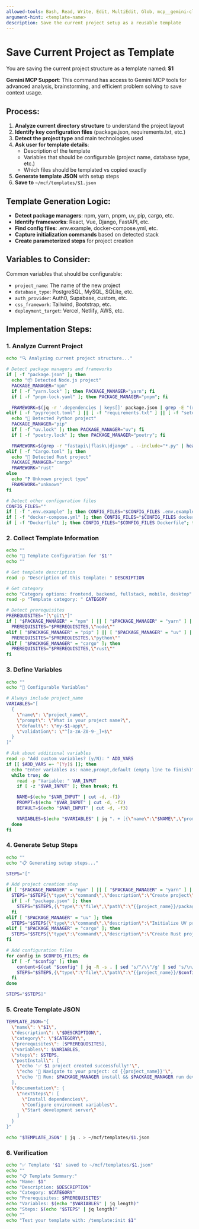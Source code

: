 ```yaml
---
allowed-tools: Bash, Read, Write, Edit, MultiEdit, Glob, mcp__gemini-cli__ask-gemini, mcp__gemini-cli__brainstorm
argument-hint: <template-name>
description: Save the current project setup as a reusable template
---
```


# Save Current Project as Template

You are saving the current project structure as a template named: **$1**

**Gemini MCP Support**: This command has access to Gemini MCP tools for advanced analysis, brainstorming, and efficient problem solving to save context usage.


## Process:

1. **Analyze current directory structure** to understand the project layout
2. **Identify key configuration files** (package.json, requirements.txt, etc.)
3. **Detect the project type** and main technologies used
4. **Ask user for template details**:
   - Description of the template
   - Variables that should be configurable (project name, database type, etc.)
   - Which files should be templated vs copied exactly
5. **Generate template JSON** with setup steps
6. **Save to** `~/mcf/templates/$1.json`

## Template Generation Logic:

- **Detect package managers**: npm, yarn, pnpm, uv, pip, cargo, etc.
- **Identify frameworks**: React, Vue, Django, FastAPI, etc.
- **Find config files**: .env.example, docker-compose.yml, etc.
- **Capture initialization commands** based on detected stack
- **Create parameterized steps** for project creation

## Variables to Consider:

Common variables that should be configurable:
- `project_name`: The name of the new project
- `database_type`: PostgreSQL, MySQL, SQLite, etc.
- `auth_provider`: Auth0, Supabase, custom, etc.
- `css_framework`: Tailwind, Bootstrap, etc.
- `deployment_target`: Vercel, Netlify, AWS, etc.

## Implementation Steps:

### 1. Analyze Current Project
```bash
echo "🔍 Analyzing current project structure..."

# Detect package managers and frameworks
if [ -f "package.json" ]; then
  echo "📦 Detected Node.js project"
  PACKAGE_MANAGER="npm"
  if [ -f "yarn.lock" ]; then PACKAGE_MANAGER="yarn"; fi
  if [ -f "pnpm-lock.yaml" ]; then PACKAGE_MANAGER="pnpm"; fi

  FRAMEWORK=$(jq -r '.dependencies | keys[]' package.json | grep -E "(react|vue|angular|next|svelte)" | head -1 || echo "unknown")
elif [ -f "pyproject.toml" ] || [ -f "requirements.txt" ] || [ -f "setup.py" ]; then
  echo "🐍 Detected Python project"
  PACKAGE_MANAGER="pip"
  if [ -f "uv.lock" ]; then PACKAGE_MANAGER="uv"; fi
  if [ -f "poetry.lock" ]; then PACKAGE_MANAGER="poetry"; fi

  FRAMEWORK=$(grep -r "fastapi\|flask\|django" . --include="*.py" | head -1 | cut -d: -f2 || echo "unknown")
elif [ -f "Cargo.toml" ]; then
  echo "🦀 Detected Rust project"
  PACKAGE_MANAGER="cargo"
  FRAMEWORK="rust"
else
  echo "❓ Unknown project type"
  FRAMEWORK="unknown"
fi

# Detect other configuration files
CONFIG_FILES=""
if [ -f ".env.example" ]; then CONFIG_FILES="$CONFIG_FILES .env.example"; fi
if [ -f "docker-compose.yml" ]; then CONFIG_FILES="$CONFIG_FILES docker-compose.yml"; fi
if [ -f "Dockerfile" ]; then CONFIG_FILES="$CONFIG_FILES Dockerfile"; fi
```

### 2. Collect Template Information
```bash
echo ""
echo "📝 Template Configuration for '$1'"
echo ""

# Get template description
read -p "Description of this template: " DESCRIPTION

# Get category
echo "Category options: frontend, backend, fullstack, mobile, desktop"
read -p "Template category: " CATEGORY

# Detect prerequisites
PREREQUISITES="[\"git\"]"
if [ "$PACKAGE_MANAGER" = "npm" ] || [ "$PACKAGE_MANAGER" = "yarn" ] || [ "$PACKAGE_MANAGER" = "pnpm" ]; then
  PREREQUISITES="$PREREQUISITES,\"node\""
elif [ "$PACKAGE_MANAGER" = "pip" ] || [ "$PACKAGE_MANAGER" = "uv" ] || [ "$PACKAGE_MANAGER" = "poetry" ]; then
  PREREQUISITES="$PREREQUISITES,\"python\""
elif [ "$PACKAGE_MANAGER" = "cargo" ]; then
  PREREQUISITES="$PREREQUISITES,\"rust\""
fi
```

### 3. Define Variables
```bash
echo ""
echo "🔧 Configurable Variables"

# Always include project_name
VARIABLES="[
  {
    \"name\": \"project_name\",
    \"prompt\": \"What is your project name?\",
    \"default\": \"my-$1-app\",
    \"validation\": \"^[a-zA-Z0-9-_]+$\"
  }
]"

# Ask about additional variables
read -p "Add custom variables? (y/N): " ADD_VARS
if [[ $ADD_VARS =~ ^[Yy]$ ]]; then
  echo "Enter variables as: name,prompt,default (empty line to finish)"
  while true; do
    read -p "Variable: " VAR_INPUT
    if [ -z "$VAR_INPUT" ]; then break; fi

    NAME=$(echo "$VAR_INPUT" | cut -d, -f1)
    PROMPT=$(echo "$VAR_INPUT" | cut -d, -f2)
    DEFAULT=$(echo "$VAR_INPUT" | cut -d, -f3)

    VARIABLES=$(echo "$VARIABLES" | jq ". + [{\"name\":\"$NAME\",\"prompt\":\"$PROMPT\",\"default\":\"$DEFAULT\"}]")
  done
fi
```

### 4. Generate Setup Steps
```bash
echo ""
echo "📋 Generating setup steps..."

STEPS="["

# Add project creation step
if [ "$PACKAGE_MANAGER" = "npm" ] || [ "$PACKAGE_MANAGER" = "yarn" ] || [ "$PACKAGE_MANAGER" = "pnpm" ]; then
  STEPS="$STEPS{\"type\":\"command\",\"description\":\"Create project\",\"command\":\"mkdir {{project_name}} && cd {{project_name}}\"}"
  if [ -f "package.json" ]; then
    STEPS="$STEPS,{\"type\":\"file\",\"path\":\"{{project_name}}/package.json\",\"content\":$(jq -c . package.json | sed 's/"/\\"/g' | sed 's/\n/\\n/g')}"
  fi
elif [ "$PACKAGE_MANAGER" = "uv" ]; then
  STEPS="$STEPS{\"type\":\"command\",\"description\":\"Initialize UV project\",\"command\":\"uv init {{project_name}} --python 3.12\"}"
elif [ "$PACKAGE_MANAGER" = "cargo" ]; then
  STEPS="$STEPS{\"type\":\"command\",\"description\":\"Create Rust project\",\"command\":\"cargo new {{project_name}}\"}"
fi

# Add configuration files
for config in $CONFIG_FILES; do
  if [ -f "$config" ]; then
    content=$(cat "$config" | jq -R -s . | sed 's/"/\\"/g' | sed 's/\n/\\n/g')
    STEPS="$STEPS,{\"type\":\"file\",\"path\":\"{{project_name}}/$config\",\"content\":$content}"
  fi
done

STEPS="$STEPS]"
```

### 5. Create Template JSON
```bash
TEMPLATE_JSON="{
  \"name\": \"$1\",
  \"description\": \"$DESCRIPTION\",
  \"category\": \"$CATEGORY\",
  \"prerequisites\": [$PREREQUISITES],
  \"variables\": $VARIABLES,
  \"steps\": $STEPS,
  \"postInstall\": [
    \"echo '✅ $1 project created successfully!'\",
    \"echo '📁 Navigate to your project: cd {{project_name}}'\",
    \"echo '🚀 Run: $PACKAGE_MANAGER install && $PACKAGE_MANAGER run dev'\"
  ],
  \"documentation\": {
    \"nextSteps\": [
      \"Install dependencies\",
      \"Configure environment variables\",
      \"Start development server\"
    ]
  }
}"

echo "$TEMPLATE_JSON" | jq . > ~/mcf/templates/$1.json
```

### 6. Verification
```bash
echo "✅ Template '$1' saved to ~/mcf/templates/$1.json"
echo ""
echo "📋 Template Summary:"
echo "Name: $1"
echo "Description: $DESCRIPTION"
echo "Category: $CATEGORY"
echo "Prerequisites: $PREREQUISITES"
echo "Variables: $(echo "$VARIABLES" | jq length)"
echo "Steps: $(echo "$STEPS" | jq length)"
echo ""
echo "Test your template with: /template:init $1"
```
